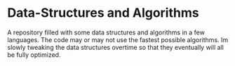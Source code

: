 # Data-Structures and Algorithms
A repository filled with some data structures and algorithms in a few languages.
The code may or may not use the fastest possible algorithms.
Im slowly tweaking the data structures overtime so that they eventually will all be fully optimized.
